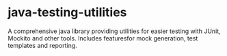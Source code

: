 # java-testing-utilities
A comprehensive java library providing utilities for easier testing with JUnit, Mockito and other tools. Includes featuresfor mock generation, test templates and reporting.
